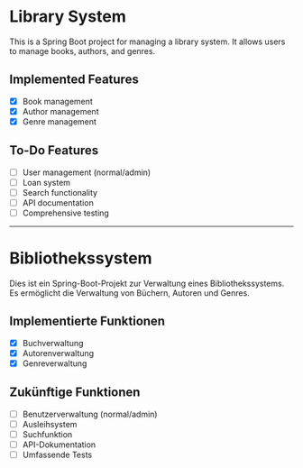 # Library System

This is a Spring Boot project for managing a library system. It allows users to manage books, authors, and genres.

## Implemented Features

- [x] Book management
- [x] Author management
- [x] Genre management

## To-Do Features

- [ ] User management (normal/admin)
- [ ] Loan system
- [ ] Search functionality
- [ ] API documentation
- [ ] Comprehensive testing

---

# Bibliothekssystem

Dies ist ein Spring-Boot-Projekt zur Verwaltung eines Bibliothekssystems. Es ermöglicht die Verwaltung von Büchern, Autoren und Genres.

## Implementierte Funktionen

- [x] Buchverwaltung
- [x] Autorenverwaltung
- [x] Genreverwaltung

## Zukünftige Funktionen

- [ ] Benutzerverwaltung (normal/admin)
- [ ] Ausleihsystem
- [ ] Suchfunktion
- [ ] API-Dokumentation
- [ ] Umfassende Tests
